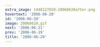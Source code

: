 ```yaml
---
extra_image: 1448127659-20060620after.png
hovertext: '2006-06-20'
id: '2006-06-20'
image: 20060620.gif
next: '2006-06-21'
prev: '2006-06-19'
title: '2006-06-20'
---
```

